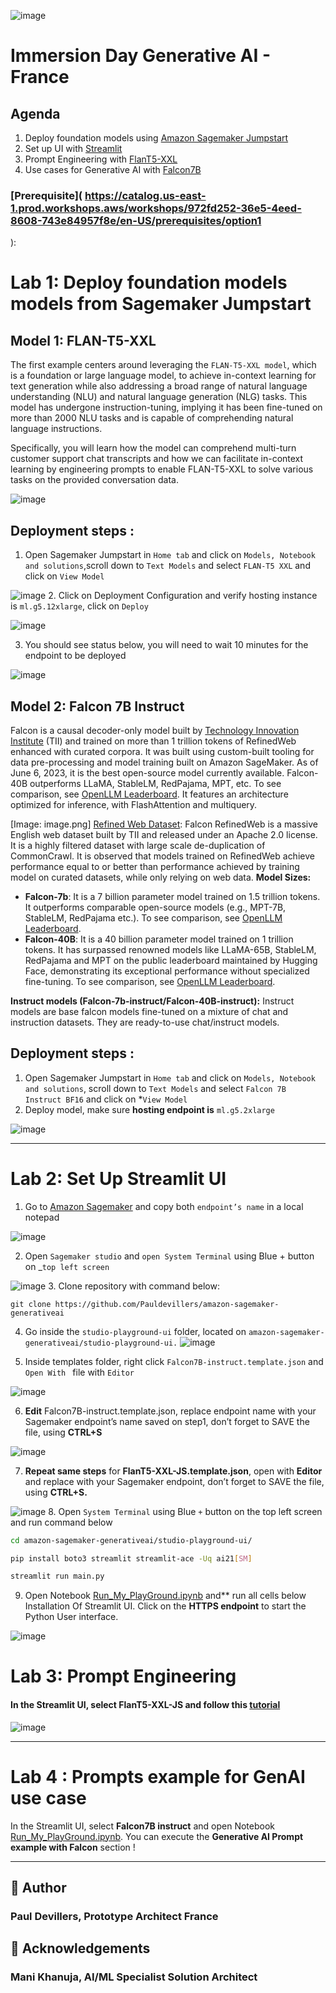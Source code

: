 
![image](images/generativeai_workshop.png)
# Immersion Day Generative AI - France 



## Agenda

1. Deploy foundation models using [Amazon Sagemaker Jumpstart](https://aws.amazon.com/sagemaker/jumpstart/?sagemaker-data-wrangler-whats-new.sort-by=item.additionalFields.postDateTime&sagemaker-data-wrangler-whats-new.sort-order=desc)
2. Set up UI with [Streamlit](https://streamlit.io/)
3. Prompt Engineering with [FlanT5-XXL](https://huggingface.co/google/flan-t5-xxl)
4. Use cases for Generative AI with [Falcon7B](https://huggingface.co/tiiuae/falcon-7b)




### [Prerequisite]( https://catalog.us-east-1.prod.workshops.aws/workshops/972fd252-36e5-4eed-8608-743e84957f8e/en-US/prerequisites/option1
):






# Lab 1: Deploy foundation models models from Sagemaker Jumpstart 



## **Model 1: FLAN-T5-XXL**

The first example centers around leveraging the ``FLAN-T5-XXL model``, which is a foundation or large language model, to achieve in-context learning for text generation while also addressing a broad range of natural language understanding (NLU) and natural language generation (NLG) tasks. This model has undergone instruction-tuning, implying it has been fine-tuned on more than 2000 NLU tasks and is capable of comprehending natural language instructions.

Specifically, you will learn how the model can comprehend multi-turn customer support chat transcripts and how we can facilitate in-context learning by engineering prompts to enable FLAN-T5-XXL to solve various tasks on the provided conversation data.

![image](images/T5-FLAN-explanation.png)

## Deployment steps :

1.    Open Sagemaker Jumpstart in ``Home tab`` and click on ``Models, Notebook and solutions``,scroll down to ``Text Models`` and select ``FLAN-T5 XXL`` and click on ``View Model``

![image](images/T5-jumpstart.png)
2.    Click on Deployment Configuration and verify hosting instance is ``ml.g5.12xlarge``, click on ``Deploy``

![image](images/T5-deploy.png)

3.    You should see status below, you will need to wait 10 minutes for the endpoint to be deployed


![image](images/T5-endpoint.png)
## **Model 2: Falcon 7B Instruct**


Falcon is a causal decoder-only model built by [Technology Innovation Institute](https://www.tii.ae/) (TII) and trained on more than 1 trillion tokens of RefinedWeb enhanced with curated corpora. It was built using custom-built tooling for data pre-processing and model training built on Amazon SageMaker. As of June 6, 2023, it is the best open-source model currently available. Falcon-40B outperforms LLaMA, StableLM, RedPajama, MPT, etc. To see comparison, see [OpenLLM Leaderboard](https://huggingface.co/spaces/HuggingFaceH4/open_llm_leaderboard). It features an architecture optimized for inference, with FlashAttention and multiquery.

[Image: image.png]
[Refined Web Dataset](https://huggingface.co/datasets/tiiuae/falcon-refinedweb): Falcon RefinedWeb is a massive English web dataset built by TII and released under an Apache 2.0 license. It is a highly filtered dataset with large scale de-duplication of CommonCrawl. It is observed that models trained on RefinedWeb achieve performance equal to or better than performance achieved by training model on curated datasets, while only relying on web data.
**Model Sizes:**

* **Falcon-7b**: It is a 7 billion parameter model trained on 1.5 trillion tokens. It outperforms comparable open-source models (e.g., MPT-7B, StableLM, RedPajama etc.). To see comparison, see [OpenLLM Leaderboard](https://huggingface.co/spaces/HuggingFaceH4/open_llm_leaderboard). 
* **Falcon-40B**: It is a 40 billion parameter model trained on 1 trillion tokens. It has surpassed renowned models like LLaMA-65B, StableLM, RedPajama and MPT on the public leaderboard maintained by Hugging Face, demonstrating its exceptional performance without specialized fine-tuning. To see comparison, see [OpenLLM Leaderboard](https://huggingface.co/spaces/HuggingFaceH4/open_llm_leaderboard).

**Instruct models (Falcon-7b-instruct/Falcon-40B-instruct):** Instruct models are base falcon models fine-tuned on a mixture of chat and instruction datasets. They are ready-to-use chat/instruct models. 


## Deployment steps :

1. Open Sagemaker Jumpstart in ``Home tab`` and click on ``Models, Notebook and solutions``, scroll down to ``Text Models`` and select ``Falcon 7B Instruct BF16`` and click on *``View Model``
2. Deploy model, make sure **hosting endpoint is** `ml.g5.2xlarge`

![image](images/Falcon-deploy.png)

* * *


# Lab 2: Set Up Streamlit UI

1. Go to [Amazon Sagemaker](https://us-east-1.console.aws.amazon.com/sagemaker/home?region=us-east-1#/endpoints) and copy both ``endpoint’s name`` in a local notepad

![image](images/endpoint-sagemaker.png)

2. Open ``Sagemaker studio`` and ``open System Terminal`` using Blue + button on _``top left screen``

![image](images/terminal.png)
3. Clone repository with command below:

```
git clone https://github.com/Pauldevillers/amazon-sagemaker-generativeai
```

4. Go inside the ``studio-playground-ui`` folder, located on ``amazon-sagemaker-generativeai/studio-playground-ui.``
![image](images/streamlit-path.png)

5. Inside templates folder, right click ``Falcon7B-instruct.template.json`` and  ``Open With `` file with ``Editor``

![image](images/template-open.png)


6. **Edit** Falcon7B-instruct.template.json, replace endpoint name with your Sagemaker endpoint’s name saved on step1, don’t forget to SAVE the file, using **CTRL+S**

![image](images/template-change.png)

7. **Repeat same steps** for **FlanT5-XXL-JS.template.json**, open with **Editor** and replace with your Sagemaker endpoint, don’t forget to SAVE the file, using **CTRL+S.**

![image](images/falcon40b-template.png)
8. Open ``System Terminal`` using Blue ``+`` button on the top left screen and run command below

```bash
cd amazon-sagemaker-generativeai/studio-playground-ui/
```

```bash
pip install boto3 streamlit streamlit-ace -Uq ai21[SM]
```

```bash
streamlit run main.py
```


9. Open Notebook [Run_My_PlayGround.ipynb](Run_My_PlayGround.ipynb) and** run all cells below Installation Of Streamlit UI. Click on the **HTTPS endpoint** to start the Python User interface. 

![image](images/notebook-endpoint.png)

# **Lab 3: Prompt Engineering**

#### In the Streamlit UI, select  **FlanT5-XXL-JS** and follow this [tutorial](https://catalog.us-east-1.prod.workshops.aws/workshops/972fd252-36e5-4eed-8608-743e84957f8e/en-US/lab2/zero-shot)



![image](images/Ui-streamlit.png)


* * *

# Lab 4 : Prompts example for GenAI use case

In the Streamlit UI, select **Falcon7B instruct** and open Notebook [Run_My_PlayGround.ipynb](Run_My_PlayGround.ipynb). You can execute the **Generative AI Prompt example with Falcon** section !


* * *





## 🙇 Author
### Paul Devillers, Prototype Architect France
        
## 🙇 Acknowledgements 
###  Mani Khanuja, AI/ML Specialist Solution Architect


